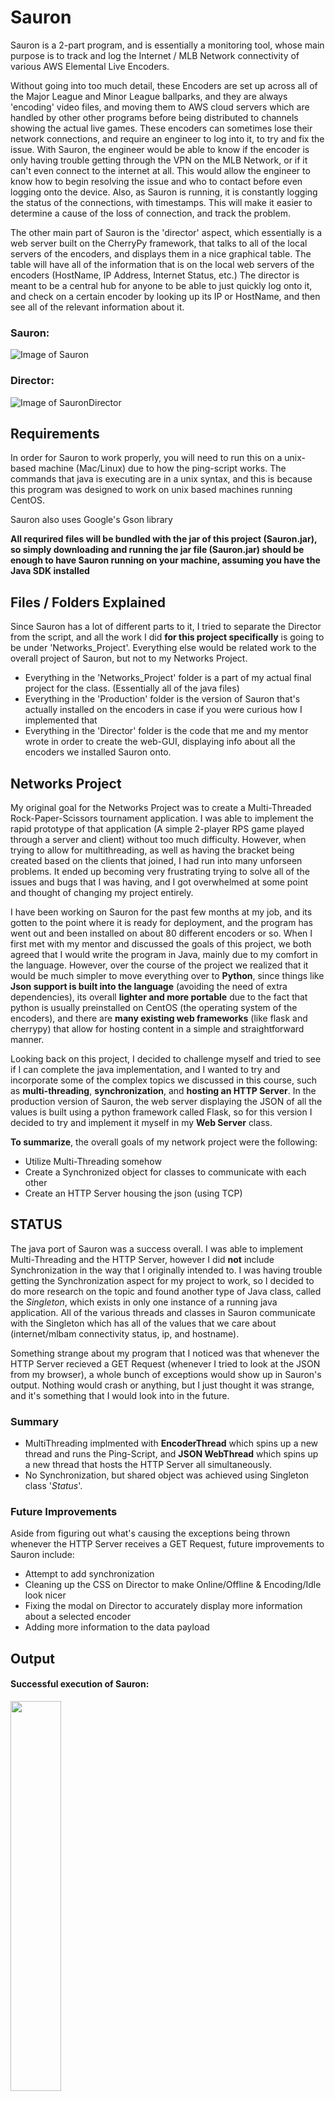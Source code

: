# Sauron
Sauron is a 2-part program, and is essentially a monitoring tool, whose main purpose is to track and log the Internet / MLB Network connectivity of various AWS Elemental Live Encoders.

Without going into too much detail, these Encoders are set up across all of the Major League and Minor League ballparks, and they are always 'encoding' video files, and moving them to AWS cloud servers which are handled by other other programs before being distributed to channels showing the actual live games. These encoders can sometimes lose their network connections, and require an engineer to log into it, to try and fix the issue.
With Sauron, the engineer would be able to know if the encoder is only having trouble getting through the VPN on the MLB Network, or if it can't even connect to the internet at all. This would allow the engineer to know how to begin resolving the issue and who to contact before even logging onto the device. Also, as Sauron is running, it is constantly logging the status of the connections, with timestamps. This will make it easier to determine a cause of the loss of connection, and track the problem.

The other main part of Sauron is the 'director' aspect, which essentially is a web server built on the CherryPy framework, that talks to all of the local servers of the encoders, and displays them in a nice graphical table. The table will have all of the information that is on the local web servers of the encoders (HostName, IP Address, Internet Status, etc.) The director is meant to be a central hub for anyone to be able to just quickly log onto it, and check on a certain encoder by looking up its IP or HostName, and then see all of the relevant information about it.

### Sauron:

![Image of Sauron](https://i.gyazo.com/46597d82217d9dff1962d2e401d04cd8.png)

### Director:

![Image of SauronDirector](https://i.gyazo.com/18a6deedbe1d86153fb4d7f5c6d15078.png)

## Requirements
In order for Sauron to work properly, you will need to run this on a unix-based machine (Mac/Linux) due to how the ping-script works. The commands that java is executing are in a unix syntax, and this is because this program was designed to work on unix based machines running CentOS.

Sauron also uses Google's Gson library

**All requrired files will be bundled with the jar of this project (Sauron.jar), so simply downloading and running the jar file (Sauron.jar) should be enough to have Sauron running on your machine, assuming you have the Java SDK installed**



## Files / Folders Explained
Since Sauron has a lot of different parts to it, I tried to separate the Director from the script, and all the work I did **for this project specifically** is going to be under 'Networks_Project'. Everything else would be related work to the overall project of Sauron, but not to my Networks Project.

- Everything in the 'Networks_Project' folder is a part of my actual final project for the class. (Essentially all of the java files)
- Everything in the 'Production' folder is the version of Sauron that's actually installed on the encoders in case if you were curious how I implemented that
- Everything in the 'Director' folder is the code that me and my mentor wrote in order to create the web-GUI, displaying info about all the encoders we installed Sauron onto.



## Networks Project
My original goal for the Networks Project was to create a Multi-Threaded Rock-Paper-Scissors tournament application. I was able to implement the rapid prototype of that application (A simple 2-player RPS game played through a server and client) without too much difficulty. However, when trying to allow for multithreading, as well as having the bracket being created based on the clients that joined, I had run into many unforseen problems. It ended up becoming very frustrating trying to solve all of the issues and bugs that I was having, and I got overwhelmed at some point and thought of changing my project entirely.  

I have been working on Sauron for the past few months at my job, and its gotten to the point where it is ready for deployment, and the program has went out and been installed on about 80 different encoders or so. When I first met with my mentor and discussed the goals of this project, we both agreed that I would write the program in Java, mainly due to my comfort in the language. However, over the course of the project we realized that it would be much simpler to move everything over to **Python**, since things like **Json support is built into the language** (avoiding the need of extra dependencies), its overall **lighter and more portable** due to the fact that python is usually preinstalled on CentOS (the operating system of the encoders), and there are **many existing web frameworks** (like flask and cherrypy) that allow for hosting content in a simple and straightforward manner.

Looking back on this project, I decided to challenge myself and tried to see if I can complete the java implementation, and I wanted to try and incorporate some of the complex topics we discussed in this course, such as **multi-threading**, **synchronization**, and **hosting an HTTP Server**. In the production version of Sauron, the web server displaying the JSON of all the values is built using a python framework called Flask, so for this version I decided to try and implement it myself in my **Web Server** class.

**To summarize**, the overall goals of my network project were the following:
- Utilize Multi-Threading somehow
- Create a Synchronized object for classes to communicate with each other
- Create an HTTP Server housing the json (using TCP)



## STATUS
The java port of Sauron was a success overall. I was able to implement Multi-Threading and the HTTP Server, however I did **not** include Synchronization in the way that I originally intended to. I was having trouble getting the Synchronization aspect for my project to work, so I decided to do more research on the topic and found another type of Java class, called the *Singleton*, which exists in only one instance of a running java application. All of the various threads and classes in Sauron communicate with the Singleton which has all of the values that we care about (internet/mlbam connectivity status, ip, and hostname).

Something strange about my program that I noticed was that whenever the HTTP Server recieved a GET Request (whenever I tried to look at the JSON from my browser), a whole bunch of exceptions would show up in Sauron's output. Nothing would crash or anything, but I just thought it was strange, and it's something that I would look into in the future.

### Summary
- MultiThreading implmented with **EncoderThread** which spins up a new thread and runs the Ping-Script, and **JSON WebThread** which spins up a new thread that hosts the HTTP Server all simultaneously.
- No Synchronization, but shared object was achieved using Singleton class '*Status*'.

### Future Improvements
Aside from figuring out what's causing the exceptions being thrown whenever the HTTP Server receives a GET Request, future improvements to Sauron include:
- Attempt to add synchronization
- Cleaning up the CSS on Director to make Online/Offline & Encoding/Idle look nicer
- Fixing the modal on Director to accurately display more information about a selected encoder
- Adding more information to the data payload


## Output
#### Successful execution of Sauron:
<img src="https://i.gyazo.com/38ce6e90ed0ea3fcd41fcd5199272304.png" width="40%">

#### Weird exceptions after hitting localhost:8001/payload.json:
<img src="https://i.gyazo.com/d34562431451fb462510fc05680bb7c1.png" width="40%">

#### Sample Output of Director
<img src="https://i.gyazo.com/31b8cfdd4c705b4866e1f82086e20809.png" width="40%">

